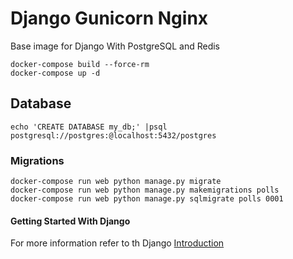 # Django Gunicorn Nginx
Base image for Django With PostgreSQL and Redis

```
docker-compose build --force-rm
docker-compose up -d
```

## Database

`echo 'CREATE DATABASE my_db;' |psql postgresql://postgres:@localhost:5432/postgres`

### Migrations

```
docker-compose run web python manage.py migrate
docker-compose run web python manage.py makemigrations polls
docker-compose run web python manage.py sqlmigrate polls 0001
```


#### Getting Started With Django
For more information refer to th Django [Introduction](https://docs.djangoproject.com/en/2.0/intro)

